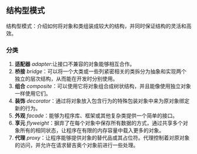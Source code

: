 ## 结构型模式

结构型模式：介绍如何将对象和类组装成较大的结构，并同时保证结构的灵活和高效。
###  分类
1. **适配器** *adapter*:让接口不兼容的对象能够相互合作。
2. **桥接** *bridge*：可以将一个大类或一些列紧密相关的类拆分为抽象和实现两个独立的层次结构，从而能在开发时分别使用。
3. **组合** *composite*：可以使用它将对象组合成树状结构，并且能像使用独立对象一样使用它们。
4. **装饰** *decorator*：通过将对象放入包含行为的特殊包装对象中来为原对象绑定新的行为。
5. **外观** *facade*：能够为程序库、框架或其他复杂类提供一个简单的接口。
6. **享元** *flyweight*：摒弃了在每个对象中保存所有数据的方式，通过共享多个对象所有的相同状态，让程序在有限的内存容量中载入更多的对象。
7. **代理** *proxy*：让程序能够提供对象的替代品或其占位符。代理控制着对原对象的访问，并允许在请求替吉奥个对象前进行一些处理。